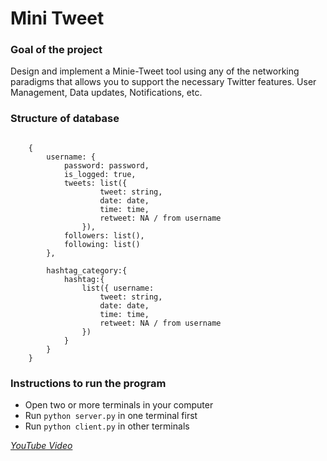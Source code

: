 # Mini Tweet

### Goal of the project
Design and implement a Minie-Tweet tool using any of the networking paradigms that allows you to support the necessary Twitter features. User Management, Data updates, Notifications, etc.


### Structure of database
<pre><code>
    {
        username: {
            password: password,
            is_logged: true,
            tweets: list({
                    tweet: string,
                    date: date,
                    time: time,
                    retweet: NA / from username
                }),
            followers: list(),
            following: list()
        },

        hashtag_category:{ 
            hashtag:{
                list({ username:
                    tweet: string,
                    date: date,
                    time: time,
                    retweet: NA / from username
                })
            }
        }
    }
</pre></code>
### Instructions to run the program

- Open two or more terminals in your computer
- Run `python server.py` in one terminal first
- Run `python client.py` in other terminals

_[YouTube Video](#https://youtu.be/8q_hZBp9SEI)_
